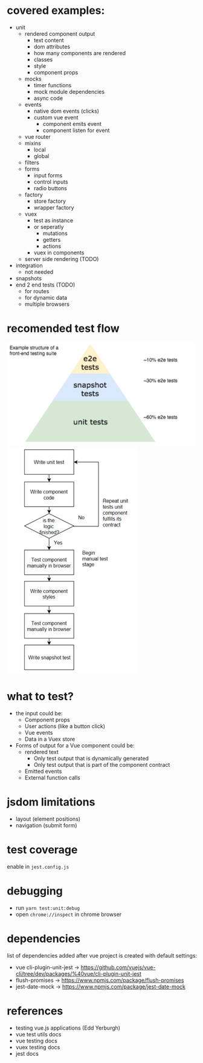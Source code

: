 # covered examples:

- unit
  - rendered component output
    - text content
    - dom attributes
    - how many components are rendered
    - classes
    - style
    - component props
  - mocks
    - timer functions
    - mock module dependencies
    - async code
  - events
    - native dom events (clicks)
    - custom vue event
      - component emits event
      - component listen for event
  - vue router
  - mixins
    - local
    - global
  - filters
  - forms
    - input forms
    - control inputs
    - radio buttons
  - factory
    - store factory
    - wrapper factory
  - vuex
    - test as instance
    - or seperatly
      - mutations
      - getters
      - actions
    - vuex in components
  - server side rendering (TODO)
- integration
  - not needed
- snapshots
- end 2 end tests (TODO)
  - for routes
  - for dynamic data
  - multiple browsers

# recomended test flow

<img src="assets/testing_pyramid.png" width="500px">
<img src="assets/test_flow.png" height="600px">

# what to test?

- the input could be:
  - Component props
  - User actions (like a button click)
  - Vue events
  - Data in a Vuex store
- Forms of output for a Vue component could be:
  - rendered text
    - Only test output that is dynamically generated
    - Only test output that is part of the component contract
  - Emitted events
  - External function calls

# jsdom limitations

- layout (element positions)
- navigation (submit form)

# test coverage

enable in `jest.config.js`

# debugging

- run `yarn test:unit:debug`
- open `chrome://inspect` in chrome browser

# dependencies

list of dependencies added after vue project is created with default settings:

- vue cli-plugin-unit-jest -> https://github.com/vuejs/vue-cli/tree/dev/packages/%40vue/cli-plugin-unit-jest
- flush-promises -> https://www.npmjs.com/package/flush-promises
- jest-date-mock -> https://www.npmjs.com/package/jest-date-mock

# references

- testing vue.js applications (Edd Yerburgh)
- vue test utils docs
- vue testing docs
- vuex testing docs
- jest docs
